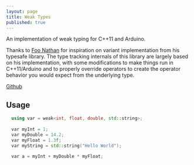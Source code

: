 ```yaml
---
layout: page
title: Weak Types
published: true
---
```




An implementation of weak typing for C++11 and Arduino.

Thanks to [Foo Nathan](https://github.com/foonathan) for inspiration on variant implementation from his typesafe library. The type tracking internals of this library are largely based on his implementation, with some modifications to make things run in C++11/Arduino and to properly override operators to create the operator behavior you would expect from the underlying type.

[Github](https://github.com/eliwinkelman/Weak-Types)

## Usage

```cpp
  using var = weak<int, float, double, std::string>;
  
  var myInt = 1;
  var myDouble = 14.2;
  var myFloat = 1.3f;
  var myString = std::string("Hello World");
  
  var a = myInt + myDouble * myFloat;
  
```


